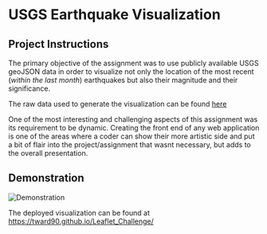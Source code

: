 # USGS Earthquake Visualization


## Project Instructions

The primary objective of the assignment was to use publicly available USGS geoJSON data in order to visualize not only the location of the most recent (*within the last month*) earthquakes but also their magnitude and their significance.

The raw data used to generate the visualization can be found [here](https://earthquake.usgs.gov/earthquakes/feed/v1.0/summary/1.0_month.geojson)

One of the most interesting and challenging aspects of this assignment was its requirement to be dynamic. Creating the front end of any web application is one of the areas where a coder can show their more artistic side and put a bit of flair into the project/assignment that wasnt necessary, but adds to the overall presentation.

## Demonstration

![Demonstration](https://media.giphy.com/media/u84bQTaHr1yNkgyTlY/giphy.gif)

The deployed visualization can be found at <https://tward90.github.io/Leaflet_Challenge/>